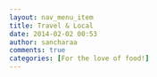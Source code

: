 ```yaml
---
layout: nav_menu_item
title: Travel & Local
date: 2014-02-02 00:53
author: sancharaa
comments: true
categories: [For the love of food!]
---
```


